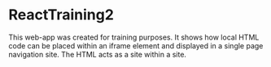 # ReactTraining2

This web-app was created for training purposes. It shows how local HTML code can be placed within an iframe element and displayed in a single page navigation site. The HTML acts as a site within a site.
